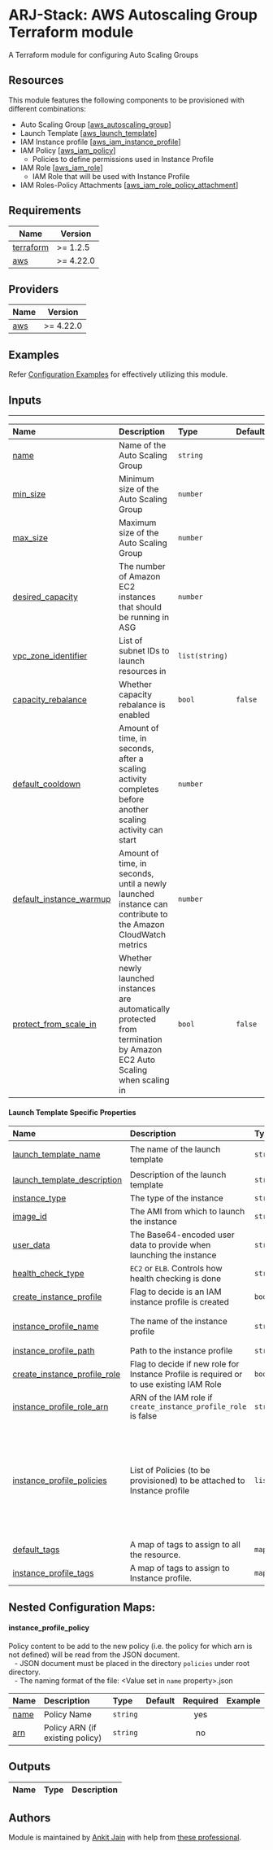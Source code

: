 # ARJ-Stack: AWS Autoscaling Group Terraform module

A Terraform module for configuring Auto Scaling Groups

## Resources
This module features the following components to be provisioned with different combinations:

- Auto Scaling Group [[aws_autoscaling_group](https://registry.terraform.io/providers/hashicorp/aws/latest/docs/resources/autoscaling_group)]
- Launch Template [[aws_launch_template](https://registry.terraform.io/providers/hashicorp/aws/latest/docs/resources/launch_template)]
- IAM Instance profile [[aws_iam_instance_profile](https://registry.terraform.io/providers/hashicorp/aws/latest/docs/resources/iam_instance_profile)]
- IAM Policy [[aws_iam_policy](https://registry.terraform.io/providers/hashicorp/aws/latest/docs/resources/iam_policy)]
    - Policies to define permissions used in Instance Profile
- IAM Role [[aws_iam_role](https://registry.terraform.io/providers/hashicorp/aws/latest/docs/resources/iam_role)]
    - IAM Role that will be used with Instance Profile
- IAM Roles-Policy Attachments [[aws_iam_role_policy_attachment](https://registry.terraform.io/providers/hashicorp/aws/latest/docs/resources/iam_role_policy_attachment)]

## Requirements

| Name | Version |
|------|---------|
| <a name="requirement_terraform"></a> [terraform](#requirement\_terraform) | >= 1.2.5 |
| <a name="requirement_aws"></a> [aws](#requirement\_aws) | >= 4.22.0 |

## Providers

| Name | Version |
|------|---------|
| <a name="provider_aws"></a> [aws](#provider\_aws) | >= 4.22.0 |

## Examples

Refer [Configuration Examples](https://github.com/arjstack/terraform-aws-examples/tree/main/aws-asg) for effectively utilizing this module.

## Inputs
---

| Name | Description | Type | Default | Required | Example|
|:------|:------|:------|:------|:------:|:------|
| <a name="name"></a> [name](#input\_name) | Name of the Auto Scaling Group | `string` |  | yes |  |
| <a name="min_size"></a> [min_size](#input\_min_size) | Minimum size of the Auto Scaling Group | `number` |  | yes |  |
| <a name="max_size"></a> [max_size](#input\_max_size) | Maximum size of the Auto Scaling Group | `number` |  | yes |  |
| <a name="desired_capacity"></a> [desired_capacity](#input\_desired_capacity) | The number of Amazon EC2 instances that should be running in ASG | `number` |  | no |  |
| <a name="vpc_zone_identifier"></a> [vpc_zone_identifier](#input\_vpc_zone_identifier) | List of subnet IDs to launch resources in | `list(string)` |  | yes | <pre>[ "subnet-xxxxx......", "subnet-xxxx4747cv..." ] |
| <a name="capacity_rebalance"></a> [capacity_rebalance](#input\_capacity_rebalance) | Whether capacity rebalance is enabled | `bool` | `false` | no |  |
| <a name="default_cooldown"></a> [default_cooldown](#input\_default_cooldown) | Amount of time, in seconds, after a scaling activity completes before another scaling activity can start | `number` |  | no |  |
| <a name="default_instance_warmup"></a> [default_instance_warmup](#input\_default_instance_warmup) | Amount of time, in seconds, until a newly launched instance can contribute to the Amazon CloudWatch metrics | `number` |  | no |  |
| <a name="protect_from_scale_in"></a> [protect_from_scale_in](#input\_protect_from_scale_in) | Whether newly launched instances are automatically protected from termination by Amazon EC2 Auto Scaling when scaling in | `bool` | `false` | no |  |

#### Launch Template Specific Properties

| Name | Description | Type | Default | Required | Example|
|:------|:------|:------|:------|:------:|:------|
| <a name="launch_template_name"></a> [launch_template_name](#input\_launch_template_name) | The name of the launch template | `string` | `<ASG Name>-template` | no |  |
| <a name="launch_template_description"></a> [launch_template_description](#input\_launch_template_description) | Description of the launch template | `string` |  | no |  |
| <a name="instance_type"></a> [instance_type](#input\_instance_type) | The type of the instance | `string` |  | yes |  |
| <a name="image_id"></a> [image_id](#input\_image_id) | The AMI from which to launch the instance | `string` |  | yes |  |
| <a name="user_data"></a> [user_data](#input\_user_data) | The Base64-encoded user data to provide when launching the instance | `string` |  | no |  |
| <a name="health_check_type"></a> [health_check_type](#input\_health_check_type) | `EC2` or `ELB`. Controls how health checking is done | `string` |  | no |  |
| <a name="create_instance_profile"></a> [create_instance_profile](#input\_create_instance_profile) | Flag to decide is an IAM instance profile is created | `bool` | `false` | no |  |
| <a name="instance_profile_name"></a> [instance_profile_name](#input\_instance_profile_name) | The name of the instance profile | `string` | `<ASG Name>-instance-profile` | no |  |
| <a name="instance_profile_path"></a> [instance_profile_path](#input\_instance_profile_path) | Path to the instance profile | `string` | `"/"` | no |  |
| <a name="create_instance_profile_role"></a> [create_instance_profile_role](#input\_create_instance_profile_role) | Flag to decide if new role for Instance Profile is required or to use existing IAM Role | `bool` | `true` | no |  |
| <a name="instance_profile_role_arn"></a> [instance_profile_role_arn](#input\_instance_profile_role_arn) | ARN of the IAM role if `create_instance_profile_role` is false | `string` |  | no |  |
| <a name="instance_profile_policies"></a> [instance_profile_policies](#instance_profile_policy) | List of Policies (to be provisioned) to be attached to Instance profile | `list` |  | no | <pre>[<br>   {<br>     "name" = "arjstack-custom-policy"<br>   },<br>   {<br>     "name"  = "AWSCloudTrail_ReadOnlyAccess"<br>     "arn"   = "arn:aws:iam::aws:policy/AWSCloudTrail_ReadOnlyAccess"<br>   }<br>]<br> |
| <a name="default_tags"></a> [default_tags](#input\_default_tags) | A map of tags to assign to all the resource. | `map` | `{}` | no |  |
| <a name="instance_profile_tags"></a> [instance_profile_tags](#input\_instance_profile_tags) | A map of tags to assign to Instance profile. | `map` | `{}` | no |  |


## Nested Configuration Maps:  

#### instance_profile_policy

Policy content to be add to the new policy (i.e. the policy for which arn is not defined) will be read from the JSON document.<br>
&nbsp;&nbsp;&nbsp;- JSON document must be placed in the directory `policies` under root directory.<br>
&nbsp;&nbsp;&nbsp;- The naming format of the file: <Value set in `name` property>.json


| Name | Description | Type | Default | Required | Example|
|:------|:------|:------|:------|:------:|:------|
| <a name="name"></a> [name](#input\_name) | Policy Name | `string` |  | yes |  |
| <a name="arn"></a> [arn](#input\_arn) | Policy ARN (if existing policy) | `string` |  | no |  |

## Outputs

| Name | Type | Description |
|:------|:------|:------|

## Authors

Module is maintained by [Ankit Jain](https://github.com/ankit-jn) with help from [these professional](https://github.com/arjstack/terraform-aws-iam/graphs/contributors).

